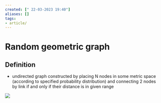 ```yaml
---
created: [" 22-03-2023 19:40"]
aliases: []
tags:
- article/
---
```


# Random geometric graph

## Definition
- undirected graph constructed by placing N nodes in some metric space (according to specified probability distribution) and connecting 2 nodes by link if and only if their distance is in given range

[![](https://upload.wikimedia.org/wikipedia/commons/thumb/f/fd/Random_Geometric_Graph.gif/300px-Random_Geometric_Graph.gif)](https://en.wikipedia.org/wiki/File:Random_Geometric_Graph.gif)